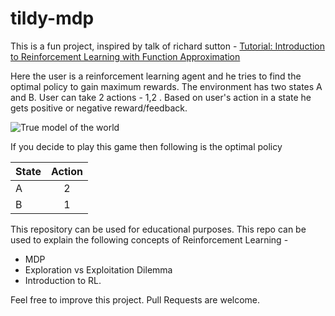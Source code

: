 # tildy-mdp

This is a fun project, inspired by talk of richard sutton - [Tutorial: Introduction to Reinforcement Learning with Function Approximation
](https://www.youtube.com/watch?v=ggqnxyjaKe4)

Here the user is a reinforcement learning agent and he tries to find the optimal policy to gain maximum rewards. The environment has two states A and B. User can take 2 actions - 1,2 . Based on user's action in a state he gets positive or negative reward/feedback.

![True model of the world](https://github.com/vaibhawvipul/tildy-mdp/blob/master/true%20model%20of%20the%20world.jpeg)

If you decide to play this game then following is the optimal policy

| State        | Action           |
| ------------ |:----------------:|
| A            | 2                |
| B            | 1                |

This repository can be used for educational purposes. This repo can be used to explain the following concepts of Reinforcement Learning - 
- MDP
- Exploration vs Exploitation Dilemma
- Introduction to RL.

Feel free to improve this project. Pull Requests are welcome. 
